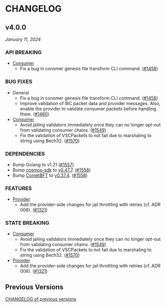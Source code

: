# CHANGELOG

## v4.0.0

*January 11, 2024*

### API BREAKING

- [Consumer](x/ccv/consumer)
  - Fix a bug in consmer genesis file transform CLI command.
    ([\#1458](https://github.com/cosmos/interchain-security/pull/1458))

### BUG FIXES

- General
  - Fix a bug in consmer genesis file transform CLI command.
    ([\#1458](https://github.com/cosmos/interchain-security/pull/1458))
  - Improve validation of IBC packet data and provider messages. Also,
    enable the provider to validate consumer packets before handling them.
    ([\#1460](https://github.com/cosmos/interchain-security/pull/1460))
- [Consumer](x/ccv/consumer)
  - Avoid jailing validators immediately once they can no longer opt-out from
    validating consumer chains.
    ([\#1549](https://github.com/cosmos/interchain-security/pull/1549))
  - Fix the validation of VSCPackets to not fail due to marshaling to string using Bech32.
    ([\#1570](https://github.com/cosmos/interchain-security/pull/1570))

### DEPENDENCIES

- Bump Golang to v1.21 
  ([\#1557](https://github.com/cosmos/interchain-security/pull/1557))
- Bump [cosmos-sdk](https://github.com/cosmos/cosmos-sdk) to
  [v0.47.7](https://github.com/cosmos/cosmos-sdk/releases/tag/v0.47.7).
  ([\#1558](https://github.com/cosmos/interchain-security/pull/1558))
- Bump [CometBFT](https://github.com/cometbft/cometbft) to
  [v0.37.4](https://github.com/cometbft/cometbft/releases/tag/v0.37.4).
  ([\#1558](https://github.com/cosmos/interchain-security/pull/1558))

### FEATURES

- [Provider](x/ccv/provider)
  - Add the provider-side changes for jail throttling with retries (cf. ADR 008).
    ([\#1321](https://github.com/cosmos/interchain-security/pull/1321))

### STATE BREAKING

- [Consumer](x/ccv/consumer)
  - Avoid jailing validators immediately once they can no longer opt-out from
    validating consumer chains.
    ([\#1549](https://github.com/cosmos/interchain-security/pull/1549))
  - Fix the validation of VSCPackets to not fail due to marshaling to string using Bech32.
    ([\#1570](https://github.com/cosmos/interchain-security/pull/1570))
- [Provider](x/ccv/provider)
  - Add the provider-side changes for jail throttling with retries (cf. ADR 008).
    ([\#1321](https://github.com/cosmos/interchain-security/pull/1321))

## Previous Versions

[CHANGELOG of previous versions](https://github.com/cosmos/interchain-security/blob/main/CHANGELOG.md)

